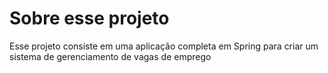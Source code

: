 # Sobre esse projeto

Esse projeto consiste em uma aplicação completa em Spring para criar um sistema de gerenciamento de vagas de emprego